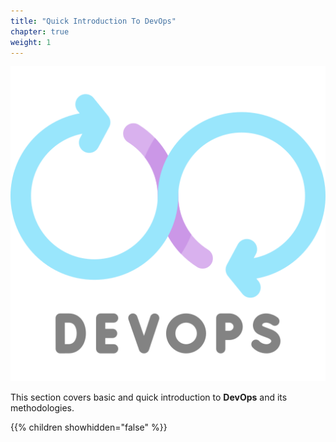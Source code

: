 ```yaml
---
title: "Quick Introduction To DevOps"
chapter: true
weight: 1
---
```


![DevOps](/images/devops.png?width=20pc)

This section covers basic and quick introduction to **DevOps** and its methodologies.

{{% children showhidden="false" %}}
